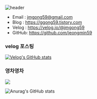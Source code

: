 ![header](https://capsule-render.vercel.app/api?type=cylinder&color=auto&height=150&section=header&text=Hi!%20I'm%20Jeongmin😉&fontSize=50)

- Email : jmgong59@gmail.com
- Blog : https://ggong59.tistory.com
- Velog : https://velog.io/@jmgong59
- GitHub: https://github.com/jeongmin59

### velog 포스팅
[![Velog's GitHub stats](https://velog-readme-stats.vercel.app/api?name=jmgong59)](https://velog.io/@jmgong59)

### 영차영차
<img src="http://mazandi.herokuapp.com/api?handle=jmgong59&theme=cold"/>

![Anurag's GitHub stats](https://github-readme-stats.vercel.app/api?username=jeongmin59&show_icons=true&theme=onedark)
